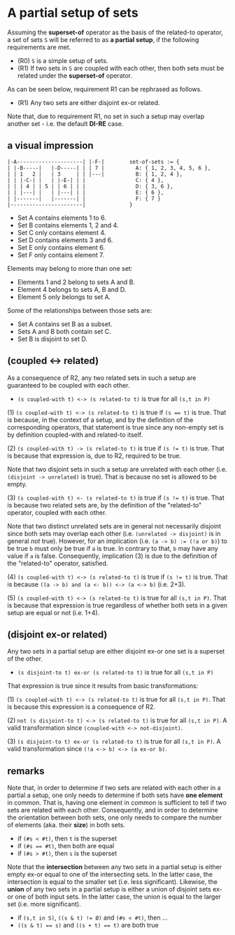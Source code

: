 
<!-- ======================================================================= -->
# A partial setup of sets

Assuming the **superset-of** operator as the basis of the related-to operator,
a set of sets `S` will be referred to as **a partial setup**, if the following
requirements are met.

* (R0) `S` is a simple setup of sets.
* (R1) If two sets in `S` are coupled with each other,
  then both sets must be related under the **superset-of** operator.

As can be seen below, requirement R1 can be rephrased as follows.

* (R1) Any two sets are either disjoint ex-or related.

Note that, due to requirement R1, no set in such a setup may overlap another
set - i.e. the default **DI-RE** case.

<!-- ======================================================================= -->
## a visual impression

```
|-A---------------------| |-F-|        set-of-sets := {
| |-B-----|   |-D-----| | | 7 |          A: { 1, 2, 3, 4, 5, 6 },
| | 1   2 |   | 3     | | |---|          B: { 1, 2, 4 },
| | |-C-| |   | |-E-| | |                C: { 4 },
| | | 4 | | 5 | | 6 | | |                D: { 3, 6 },
| | |---| |   | |---| | |                E: { 6 },
| |-------|   |-------| |                F: { 7 }
|-----------------------|              }
```

* Set A contains elements 1 to 6.
* Set B contains elements 1, 2 and 4.
* Set C only contains element 4.
* Set D contains elements 3 and 6.
* Set E only contains element 6.
* Set F only contains element 7.

Elements may belong to more than one set:

* Elements 1 and 2 belong to sets A and B.
* Element 4 belongs to sets A, B and D.
* Element 5 only belongs to set A.

Some of the relationships between those sets are:

* Set A contains set B as a subset.
* Sets A and B both contain set C.
* Set B is disjoint to set D.

<!-- ======================================================================= -->
## (coupled <-> related)

As a consequence of R2, any two related sets in such a setup are guaranteed
to be coupled with each other.

* `(s coupled-with t) <-> (s related-to t)` is true for all `(s,t in P)`

(1) `(s coupled-with t) <-> (s related-to t)` is true if `(s == t)` is true.
That is because, in the context of a setup, and by the definition of the
corresponding operators, that statement is true since any non-empty set is
by definition coupled-with and related-to itself.

(2) `(s coupled-with t) -> (s related-to t)` is true if `(s != t)` is true.
That is because that expression is, due to R2, required to be true.

Note that two disjoint sets in such a setup are unrelated with each other
(i.e. `(disjoint -> unrelated)` is true). That is because no set is allowed
to be empty.

(3) `(s coupled-with t) <- (s related-to t)` is true if `(s != t)` is true.
That is because two related sets are, by the definition of the "related-to"
operator, coupled with each other.

Note that two distinct unrelated sets are in general not necessarily disjoint
since both sets may overlap each other (i.e. `(unrelated -> disjoint)` is in
general *not* true). However, for an implication (i.e. `(a -> b) := (!a or b)`)
to be true `b` must only be true if `a` is true. In contrary to that, `b` may
have any value if `a` is false. Consequently, implication (3) is due to the
definition of the "related-to" operator, satisfied.

(4) `(s coupled-with t) <-> (s related-to t)` is true if `(s != t)` is true.
That is because `((a -> b) and (a <- b)) <-> (a <-> b)` (i.e. 2+3).

(5) `(s coupled-with t) <-> (s related-to t)` is true for all `(s,t in P)`.
That is because that expression is true regardless of whether both sets in
a given setup are equal or not (i.e. 1+4).

<!-- ======================================================================= -->
## (disjoint ex-or related)

Any two sets in a partial setup are either disjoint
ex-or one set is a superset of the other.

* `(s disjoint-to t) ex-or (s related-to t)` is true for all `(s,t in P)`

That expression is true since it results from basic transformations:

(1) `(s coupled-with t) <-> (s related-to t)` is true for all `(s,t in P)`.
That is because this expression is a consequence of R2.

(2) `not (s disjoint-to t) <-> (s related-to t)` is true for all `(s,t in P)`.
A valid transformation since `(coupled-with <-> not-disjoint)`.

(3) `(s disjoint-to t) ex-or (s related-to t)` is true for all `(s,t in P)`.
A valid transformation since `(!a <-> b) <-> (a ex-or b)`.

<!-- ======================================================================= -->
## remarks

Note that, in order to determine if two sets are related with each other in a
partial a setup, one only needs to determine if both sets have **one element**
in common. That is, having one element in common is sufficient to tell if two
sets are related with each other. Consequently, and in order to determine the
orientation between both sets, one only needs to compare the number of elements
(aka. their **size**) in both sets.

* if `(#s < #t)`, then `t` is the superset
* if `(#s == #t)`, then both are equal
* if `(#s > #t)`, then `s` is the superset

Note that the **intersection** between any two sets in a partial setup is either
empty ex-or equal to one of the intersecting sets. In the latter case, the
intersection is equal to the smaller set (i.e. less significant). Likewise, the
**union** of any two sets in a partial setup is either a union of disjoint sets
ex-or one of both input sets. In the latter case, the union is equal to the
larger set (i.e. more significant).

* if `(s,t in S)`, `((s & t) != Ø)` and `(#s < #t)`, then ...
* `((s & t) == s)` and `((s + t) == t)` are both true
